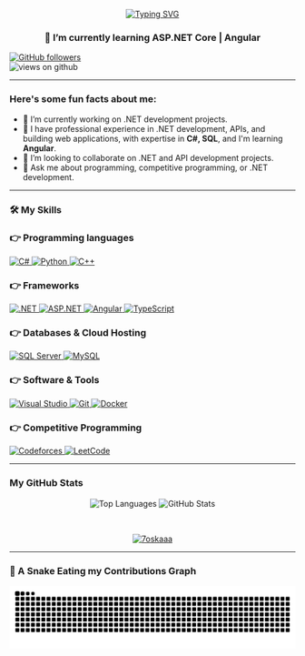 
<p align="center">
    <a href="https://git.io/typing-svg"><img src="https://readme-typing-svg.demolab.com?font=Fira+Code&duration=3000&pause=500&color=F47743&center=true&vCenter=true&random=false&width=435&lines=Hi+there 👋+%F0%9F%91%8B;I'am+Mohamed+Shosha;And+a+.NET+Developer" alt="Typing SVG" /></a>
</p>

<h3 align="center">🌱 I’m currently learning ASP.NET Core | Angular <br>
</h3>

[![GitHub followers](https://img.shields.io/github/followers/mo-shosha.svg?style=social&label=Followers)](https://github.com/mo-shosha?tab=followers)  
<img src="https://komarev.com/ghpvc/?username=mo-shosha&label=Views&color=brightgreen&style=flat-square" alt="views on github" />

---

<h3> Here's some fun facts about me: </h3>

- 🔭 I’m currently working on .NET development projects.  
- 🌱 I have professional experience in .NET development, APIs, and building web applications, with expertise in **C#, SQL**, and I'm learning **Angular**.  
- 👯 I’m looking to collaborate on .NET and API development projects.  
- 💬 Ask me about programming, competitive programming, or .NET development.  

---

<h3> 🛠️ My Skills </h3>

### 👉 Programming languages
<p align="left"> 
  <a href="https://learn.microsoft.com/en-us/dotnet/csharp/">
    <img alt="C#" src="https://img.shields.io/badge/C%23-239120?style=for-the-badge&logo=c-sharp&logoColor=white"/>
  </a>
  <a href="https://www.python.org/">
    <img alt="Python" src="https://img.shields.io/badge/Python-FFD43B?style=for-the-badge&logo=python&logoColor=darkgreen"/>
  </a>
  <a href="https://en.cppreference.com/w/">
    <img alt="C++" src="https://img.shields.io/badge/C%2B%2B-00599C?style=for-the-badge&logo=cplusplus&logoColor=white"/>
  </a>
</p>

### 👉 Frameworks
<p align="left"> 
  <a href="https://dotnet.microsoft.com/">
    <img alt=".NET" src="https://img.shields.io/badge/.NET-512BD4?style=for-the-badge&logo=.net&logoColor=white">
  </a>
  <a href="https://www.asp.net/">
    <img alt="ASP.NET" src="https://img.shields.io/badge/ASP.NET-5C2D91?style=for-the-badge&logo=aspdotnet&logoColor=white">
  </a>
  <a href="https://angular.io/">
    <img alt="Angular" src="https://img.shields.io/badge/Angular-DD0031?style=for-the-badge&logo=angular&logoColor=white">
  </a>
  <a href="https://www.typescriptlang.org/">
    <img alt="TypeScript" src="https://img.shields.io/badge/TypeScript-007ACC?style=for-the-badge&logo=typescript&logoColor=white">
  </a>
</p>

### 👉 Databases & Cloud Hosting
<p align="left">
  <a href="https://www.microsoft.com/en-us/sql-server">
    <img alt="SQL Server" src="https://img.shields.io/badge/SQL%20Server-CC2927?style=for-the-badge&logo=microsoftsqlserver&logoColor=white">
  </a>
  <a href="https://www.mysql.com/">
    <img alt="MySQL" src="https://img.shields.io/badge/MySQL-4479A1?style=for-the-badge&logo=mysql&logoColor=white">
  </a>
</p>

### 👉 Software & Tools
<p>
  <a href="#">
    <img alt="Visual Studio" src="https://img.shields.io/badge/Visual_Studio-5C2D91?style=for-the-badge&logo=visual%20studio&logoColor=white">
  </a>
  <a href="#">
    <img alt="Git" src="https://img.shields.io/badge/Git-F05032?style=for-the-badge&logo=git&logoColor=white">
  </a>
  <a href="#">
    <img alt="Docker" src="https://img.shields.io/badge/Docker-2CA5E0?style=for-the-badge&logo=docker&logoColor=white">
  </a>
</p>

### 👉 Competitive Programming
<p align="left">
  <a href="https://codeforces.com/profile/Mohamed_Shosha">
    <img alt="Codeforces" src="https://img.shields.io/badge/Codeforces-1F8ACB?style=for-the-badge&logo=codeforces&logoColor=white">
  </a>
  <a href="https://leetcode.com/Mohamed_shosha/">
    <img alt="LeetCode" src="https://img.shields.io/badge/LeetCode-FFA116?style=for-the-badge&logo=leetcode&logoColor=black">
  </a>
</p>

---

<h3>My GitHub Stats</h3>

<p align="center">
  <img align="center" src="https://github-readme-stats.vercel.app/api/top-langs?username=mo-shosha&show_icons=true&theme=dark&locale=en&layout=compact" alt="Top Languages" height="200" />
  <img align="center" src="https://github-readme-stats.vercel.app/api?username=mo-shosha&show_icons=true&theme=dark&locale=en" alt="GitHub Stats" height="200" />
</p>
<br>
<p align="center">
  <a href="https://github.com/ryo-ma/github-profile-trophy">
    <img src="https://github-profile-trophy.vercel.app/?username=mo-shosha&layout=compact&theme=tokyonight&column=4&margin-w=15&margin-h=15" alt="7oskaaa"  />
  </a>
</p>


---

### 🐍 A Snake Eating my Contributions Graph

<p align="center">
	<picture>
		  <source media="(prefers-color-scheme: dark)" srcset="https://raw.githubusercontent.com/mo-shosha/mo-shosha/output/github-contribution-grid-snake-dark.svg">
		  <source media="(prefers-color-scheme: light)" srcset="https://raw.githubusercontent.com/mo-shosha/mo-shosha/output/github-contribution-grid-snake.svg">
		  <img alt="github contribution grid snake animation" src="https://raw.githubusercontent.com/mo-shosha/mo-shosha/output/github-contribution-grid-snake.svg">
	</picture>
</p>

